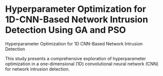 # Hyperparameter Optimization for 1D-CNN-Based Network Intrusion Detection Using GA and PSO
Hyperparameter Optimization for 1D CNN-Based Network Intrusion Detection

This study presents a comprehensive exploration of hyperparameter optimization in a one-dimensional (1D) convolutional neural network (CNN) for network intrusion detection.

